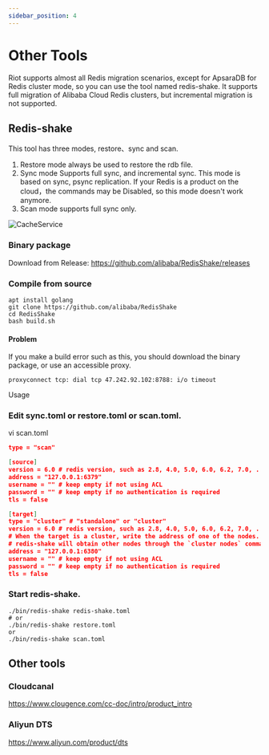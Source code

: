 ```yaml
---
sidebar_position: 4
---
```


# Other Tools
Riot supports almost all Redis migration scenarios, except for ApsaraDB for Redis cluster mode, so you can use the tool named redis-shake.
It supports full migration of Alibaba Cloud Redis clusters, but incremental migration is not supported.
##   Redis-shake
   This tool has three modes, restore、sync and scan.
   1. Restore mode always be used to restore the rdb file.
   2. Sync mode Supports full sync, and incremental sync. This mode is based on sync, psync replication. If your Redis is a product on the cloud，the commands may be Disabled, so this mode doesn't work anymore.
   3. Scan mode supports full sync only.

![CacheService](/docs/shake.jpg)

### Binary package
Download from Release: https://github.com/alibaba/RedisShake/releases

### Compile from source

   ``` shell
   apt install golang
   git clone https://github.com/alibaba/RedisShake
   cd RedisShake
   bash build.sh
   ```
#### Problem
If you make a build error such as this, you should download the binary package, or use an accessible proxy.

``` shell
proxyconnect tcp: dial tcp 47.242.92.102:8788: i/o timeout
```

   Usage

###   Edit sync.toml or restore.toml or scan.toml.

vi scan.toml

   ``` json
   type = "scan"

[source]
version = 6.0 # redis version, such as 2.8, 4.0, 5.0, 6.0, 6.2, 7.0, ...
address = "127.0.0.1:6379"
username = "" # keep empty if not using ACL
password = "" # keep empty if no authentication is required
tls = false

[target]
type = "cluster" # "standalone" or "cluster"
version = 6.0 # redis version, such as 2.8, 4.0, 5.0, 6.0, 6.2, 7.0, ...
# When the target is a cluster, write the address of one of the nodes.
# redis-shake will obtain other nodes through the `cluster nodes` command.
address = "127.0.0.1:6380"
username = "" # keep empty if not using ACL
password = "" # keep empty if no authentication is required
tls = false
   ```

###   Start redis-shake.
   ``` shell
   ./bin/redis-shake redis-shake.toml
   # or
   ./bin/redis-shake restore.toml
   or
   ./bin/redis-shake scan.toml
   ```
## Other tools   

### Cloudcanal
https://www.clougence.com/cc-doc/intro/product_intro
### Aliyun DTS
https://www.aliyun.com/product/dts

